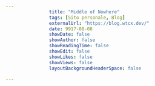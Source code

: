 ---
                title: "Middle of Nowhere"
                tags: [Sito personale, Blog]
                externalUrl: "https://blog.wtcx.dev/"
                date: 9917-08-08
                showDate: false
                showAuthor: false
                showReadingTime: false
                showEdit: false
                showLikes: false
                showViews: false
                layoutBackgroundHeaderSpace: false
                ---

